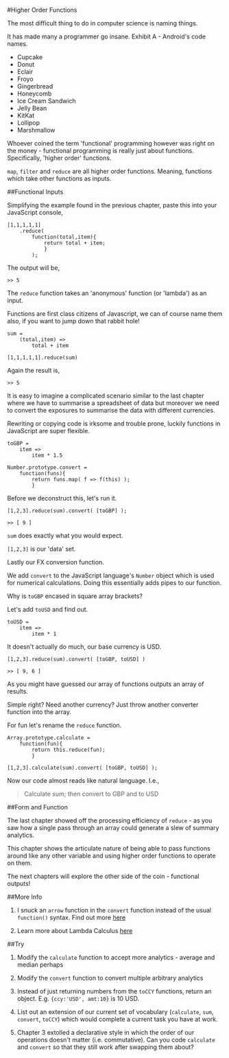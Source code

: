 #Higher Order Functions

The most difficult thing to do in computer science is naming things.

It has made many a programmer go insane. Exhibit A - Android's code names.

- Cupcake
- Donut
- Eclair
- Froyo
- Gingerbread
- Honeycomb
- Ice Cream Sandwich
- Jelly Bean
- KitKat
- Lollipop
- Marshmallow

Whoever coined the term 'functional' programming however was right on the money - functional programming is really just about functions. Specifically, 'higher order' functions.

`map`, `filter` and `reduce` are all higher order functions. Meaning, functions which take other functions as inputs.

##Functional Inputs

Simplifying the example found in the previous chapter, paste this into your JavaScript console,

~~~~~~~~
[1,1,1,1,1]
    .reduce(
        function(total,item){
            return total + item;
            }
        );
~~~~~~~~

The output will be,

`>> 5`

The `reduce` function takes an 'anonymous' function (or 'lambda') as an input.

Functions are first class citizens of Javascript, we can of course name them also, if you want to jump down that rabbit hole!

~~~~~~~~
sum =
    (total,item) =>
        total + item
~~~~~~~~
~~~~~~~~
[1,1,1,1,1].reduce(sum)
~~~~~~~~

Again the result is,

`>> 5`

It is easy to imagine a complicated scenario similar to the last chapter where we have to summarise a spreadsheet of data but moreover we need to convert the exposures to summarise the data with different currencies.

Rewriting or copying code is irksome and trouble prone, luckily functions in JavaScript are super flexible.

~~~~~~~~
toGBP = 
    item =>
        item * 1.5
~~~~~~~~
~~~~~~~~
Number.prototype.convert =
    function(funs){
        return funs.map( f => f(this) );
        }
~~~~~~~~

Before we deconstruct this, let's run it.

~~~~~~~~
[1,2,3].reduce(sum).convert( [toGBP] );
~~~~~~~~

`>> [ 9 ]`

`sum` does exactly what you would expect.

`[1,2,3]` is our 'data' set.

Lastly our FX conversion function.

We add `convert` to the JavaScript language's `Number` object which is used for numerical calculations. Doing this essentially adds pipes to our function.

Why is `toGBP` encased in square array brackets?

Let's add `toUSD` and find out.

~~~~~~~~
toUSD =
    item =>
        item * 1
~~~~~~~~

It doesn't actually do much, our base currency is USD.

~~~~~~~~
[1,2,3].reduce(sum).convert( [toGBP, toUSD] )
~~~~~~~~

`>> [ 9, 6 ]`

As you might have guessed our array of functions outputs an array of results.

Simple right? Need another currency? Just throw another converter function into the array.

For fun let's rename the `reduce` function.

~~~~~~~~
Array.prototype.calculate =
    function(fun){
        return this.reduce(fun);
        }
~~~~~~~~

~~~~~~~~
[1,2,3].calculate(sum).convert( [toGBP, toUSD] );
~~~~~~~~

Now our code almost reads like natural language. I.e.,

>Calculate sum; then convert to GBP and to USD

##Form and Function

The last chapter showed off the processing efficiency of `reduce` - as you saw how a single pass through an array could generate a slew of summary analytics.

This chapter shows the articulate nature of being able to pass functions around like any other variable and using higher order functions to operate on them.

The next chapters will explore the other side of the coin - functional outputs!

##More Info

1) I snuck an `arrow` function in the `convert` function instead of the usual `function()` syntax. Find out more [here](https://developer.mozilla.org/en-US/docs/Web/JavaScript/Reference/Functions/Arrow_functions)

2) Learn more about Lambda Calculus [here](http://palmstroem.blogspot.de/2012/05/lambda-calculus-for-absolute-dummies.html)

##Try


1) Modify the `calculate` function to accept more analytics - average and median perhaps

2) Modify the `convert` function to convert multiple arbitrary analytics

3) Instead of just returning numbers from the `toCCY` functions, return an object. E.g. `{ccy:'USD', amt:10}` is 10 USD.

4) List out an extension of our current set of vocabulary (`calculate`, `sum`, `convert`, `toCCY`) which would complete a current task you have at work.

5) Chapter 3 extolled a declarative style in which the order of our operations doesn't matter (i.e. commutative). Can you code `calculate` and `convert` so that they still work after swapping them about?
